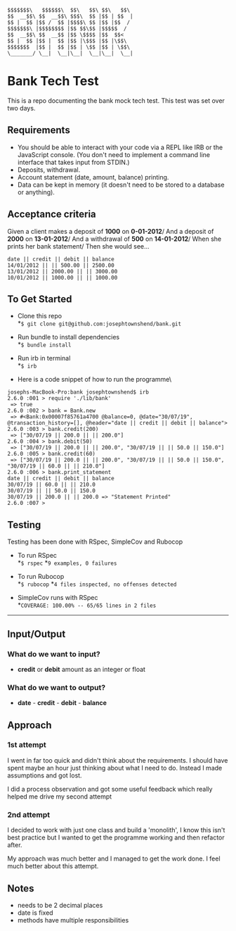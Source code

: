 ```
$$$$$$$\   $$$$$$\  $$\   $$\ $$\   $$\
$$  __$$\ $$  __$$\ $$$\  $$ |$$ | $$  |
$$ |  $$ |$$ /  $$ |$$$$\ $$ |$$ |$$  /
$$$$$$$\ |$$$$$$$$ |$$ $$\$$ |$$$$$  /  
$$  __$$\ $$  __$$ |$$ \$$$$ |$$  $$<   
$$ |  $$ |$$ |  $$ |$$ |\$$$ |$$ |\$$\  
$$$$$$$  |$$ |  $$ |$$ | \$$ |$$ | \$$\
\_______/ \__|  \__|\__|  \__|\__|  \__|

```

# Bank Tech Test

This is a repo documenting the bank mock tech test. This test was set over two days.

## Requirements

- You should be able to interact with your code via a REPL like IRB or the JavaScript console. (You don't need to implement a command line interface that takes input from STDIN.)
- Deposits, withdrawal.
- Account statement (date, amount, balance) printing.
- Data can be kept in memory (it doesn't need to be stored to a database or anything).

## Acceptance criteria

Given a client makes a deposit of **1000** on **0-01-2012**/
And a deposit of **2000** on **13-01-2012**/
And a withdrawal of **500** on **14-01-2012**/
When she prints her bank statement/
Then she would see...

```
date || credit || debit || balance
14/01/2012 || || 500.00 || 2500.00
13/01/2012 || 2000.00 || || 3000.00
10/01/2012 || 1000.00 || || 1000.00
```

## To Get Started

- Clone this repo\
*`$ git clone git@github.com:josephtownshend/bank.git`

- Run bundle to install dependencies\
*`$ bundle install`

- Run irb in terminal\
*`$ irb`

- Here is a code snippet of how to run the programme\
```
josephs-MacBook-Pro:bank josephtownshend$ irb
2.6.0 :001 > require './lib/bank'
 => true
2.6.0 :002 > bank = Bank.new
 => #<Bank:0x00007f85761a4700 @balance=0, @date="30/07/19", @transaction_history=[], @header="date || credit || debit || balance">
2.6.0 :003 > bank.credit(200)
 => ["30/07/19 || 200.0 || || 200.0"]
2.6.0 :004 > bank.debit(50)
 => ["30/07/19 || 200.0 || || 200.0", "30/07/19 || || 50.0 || 150.0"]
2.6.0 :005 > bank.credit(60)
 => ["30/07/19 || 200.0 || || 200.0", "30/07/19 || || 50.0 || 150.0", "30/07/19 || 60.0 || || 210.0"]
2.6.0 :006 > bank.print_statement
date || credit || debit || balance
30/07/19 || 60.0 || || 210.0
30/07/19 || || 50.0 || 150.0
30/07/19 || 200.0 || || 200.0 => "Statement Printed"
2.6.0 :007 >
```

## Testing

Testing has been done with RSpec, SimpleCov and Rubocop

- To run RSpec\
*`$ rspec`
*`9 examples, 0 failures`

- To run Rubocop\
*`$ rubocop`
*`4 files inspected, no offenses detected`

- SimpleCov runs with RSpec\
*`COVERAGE: 100.00% -- 65/65 lines in 2 files`

--------

## Input/Output

### What do we want to input?
  - **credit** or **debit** amount as an integer or float

### What do we want to output?
  - **date** - **credit** - **debit** - **balance**

## Approach

### 1st attempt

I went in far too quick and didn't think about the requirements. I should have spent maybe an hour just thinking about what I need to do. Instead I made assumptions and got lost.

I did a process observation and got some useful feedback which really helped me drive my second attempt

### 2nd attempt

I decided to work with just one class and build a 'monolith', I know this isn't best practice but I wanted to get the programme working and then refactor after.

My approach was much better and I managed to get the work done. I feel much better about this attempt.

## Notes

  - needs to be 2 decimal places
  - date is fixed
  - methods have multiple responsibilities
